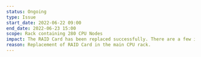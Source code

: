 ```yaml
---
status: Ongoing
type: Issue
start_date: 2022-06-22 09:00
end_date: 2022-06-23 15:00
scope: Rack containing 280 CPU Nodes
impact: The RAID Card has been replaced successfully. There are a few issues on the /scratch filesystem which are not related to the RAID card so further testing will be performed before the full service is resumed. A new alert has been created for this.   
reason: Replacement of RAID Card in the main CPU rack.
---
```


